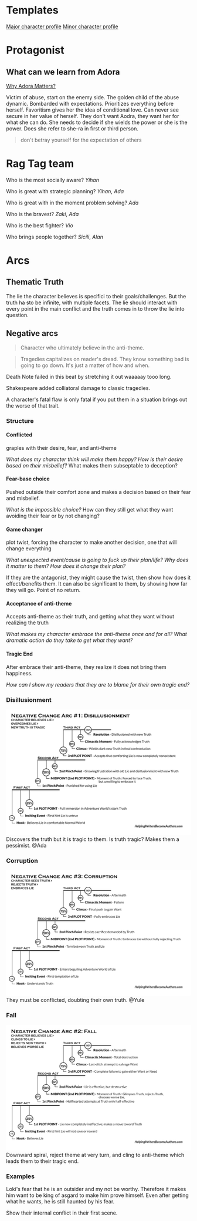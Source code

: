 # Templates

[Major character profile](template_major.md)
[Minor character profile](template_minor.md)

# Protagonist

## What can we learn from Adora
[Why Adora Matters?](https://youtu.be/YynSgRoE-ZY)

Victim of abuse, start on the enemy side. The golden child of the abuse dynamic.
Bombarded with expectations. Prioritizes everything before herself.
Favoritism gives her the idea of conditional love. Can never see secure in her value of herself. They don't want Aodra, they want her for what she can do.
She needs to decide if she wields the power or she is the power. Does she refer to she-ra in first or third person.

> don't betray yourself for the expectation of others

# Rag Tag team

Who is the most socially aware? *Yihan*

Who is great with strategic planning? *Yihan*, *Ada*

Who is great with in the moment problem solving? *Ada*

Who is the bravest? *Zaki*, *Ada*

Who is the best fighter? *Vio*

Who brings people together? *Sicili*, *Alan*

# Arcs

## Thematic Truth
The lie the character believes is specifici to their goals/challenges. But the truth ha sto be infinite, with multiple facets. 
The lie should interact with every point in the main conflict and the truth comes in to throw the lie into question.

## Negative arcs

> Character who ultimately believe in the anti-theme.

> Tragedies capitalizes on reader's dread. They know something bad is going to go down. It's just a matter of how and when.

Death Note failed in this beat by stretching it out waaaaay tooo long.

Shakespeare added colliatoral damage to classic tragedies.

A character's fatal flaw is only fatal if you put them in a situation brings out the worse of that trait.

### Structure
#### Conflicted
graples with their desire, fear, and anti-theme

*What does my character think will make them happy?*
*How is their desire based on their misbelief?*
What makes them subseptable to deception?

#### Fear-base choice
Pushed outside their comfort zone and makes a decision based on their fear and misbelief.

*What is the impossible choice?* How can they still get what they want avoiding their fear or by not changing?

#### Game changer
plot twist, forcing the character to make another decision, one that will change everything

*What unexpected event/cause is going to fuck up their plan/life?*
*Why does it matter to them?*
*How does it change their plan?*

If they are the antagonist, they might cause the twist, then show how does it effect/benefits them.
It can also be significant to them, by showing how far they will go. Point of no return.

#### Acceptance of anti-theme
Accepts anti-theme as their truth, and getting what they want without realizing the truth

*What makes my character embrace the anti-theme once and for all?*
*What dramatic action do they take to get what they want?*

#### Tragic End
After embrace their anti-theme, they realize it does not bring them happiness.

*How can I show my readers that they are to blame for their own tragic end?*

### Disillusionment

![illusion points](media/disillusion.jpg)
Discovers the truth but it is tragic to them. Is truth tragic? Makes them a pessimist.
@Ada

### Corruption

![corruption points](media/corrupt.jpg)
They must be conflicted, doubting their own truth.
@Yule

### Fall

![fall points](media/fall.jpg)
Downward spiral, reject theme at very turn, and cling to anti-theme which leads them to their tragic end. 


### Examples

Loki's fear that he is an outsider and my not be worthy.
Therefore it makes him want to be king of asgard to make him prove himself.
Even after getting what he wants, he is still haunted by his fear.

Show their internal conflict in their first scene.
